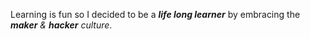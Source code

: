 Learning is fun so I decided to be a _**life long learner**_ by embracing the _**maker** & **hacker** culture_.
